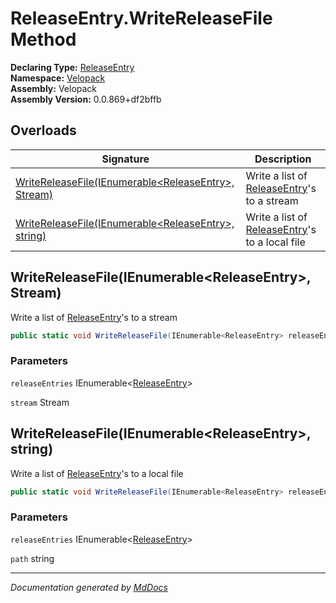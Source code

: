 ﻿<!--  
  <auto-generated>   
    The contents of this file were generated by a tool.  
    Changes to this file may be list if the file is regenerated  
  </auto-generated>   
-->

# ReleaseEntry.WriteReleaseFile Method

**Declaring Type:** [ReleaseEntry](../index.md)  
**Namespace:** [Velopack](../../index.md)  
**Assembly:** Velopack  
**Assembly Version:** 0.0.869+df2bffb

## Overloads

| Signature                                                                                                | Description                                                   |
| -------------------------------------------------------------------------------------------------------- | ------------------------------------------------------------- |
| [WriteReleaseFile(IEnumerable\<ReleaseEntry\>, Stream)](#writereleasefileienumerablereleaseentry-stream) | Write a list of [ReleaseEntry](../index.md)'s to a stream     |
| [WriteReleaseFile(IEnumerable\<ReleaseEntry\>, string)](#writereleasefileienumerablereleaseentry-string) | Write a list of [ReleaseEntry](../index.md)'s to a local file |

## WriteReleaseFile(IEnumerable\<ReleaseEntry\>, Stream)

Write a list of [ReleaseEntry](../index.md)'s to a stream

```csharp
public static void WriteReleaseFile(IEnumerable<ReleaseEntry> releaseEntries, Stream stream);
```

### Parameters

`releaseEntries`  IEnumerable\<[ReleaseEntry](../index.md)\>

`stream`  Stream

## WriteReleaseFile(IEnumerable\<ReleaseEntry\>, string)

Write a list of [ReleaseEntry](../index.md)'s to a local file

```csharp
public static void WriteReleaseFile(IEnumerable<ReleaseEntry> releaseEntries, string path);
```

### Parameters

`releaseEntries`  IEnumerable\<[ReleaseEntry](../index.md)\>

`path`  string

___

*Documentation generated by [MdDocs](https://github.com/ap0llo/mddocs)*
